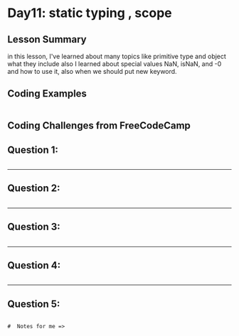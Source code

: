 # Day11: static typing , scope


## Lesson Summary
in this lesson, I've learned about many topics like primitive type and object what they include also I learned about special values NaN, isNaN, and -0 and how to use it, also when we should put new keyword. 


## Coding Examples
```javascript

```

## Coding Challenges from FreeCodeCamp
## Question 1:



```javascript

```

-------------------------------------------------------------------

## Question 2:



```javascript

```

-------------------------------------------------------------------

## Question 3: 



```javascript

```

-------------------------------------------------------------------

## Question 4: 


```javascript

```

-------------------------------------------------------------------

## Question 5: 



```javascript

```

```
#  Notes for me => 
